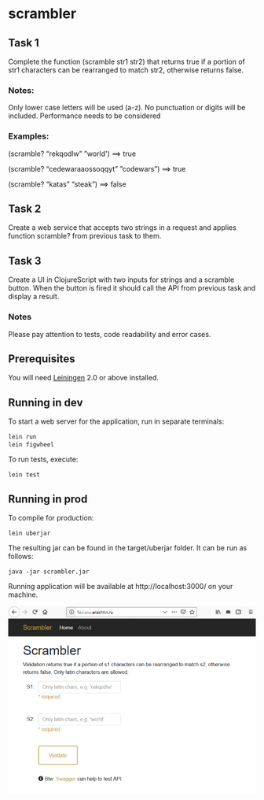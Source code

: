 # scrambler

## Task 1
Complete the function (scramble str1 str2) that returns true if a portion of str1 characters can be rearranged to match str2, otherwise returns false.
### Notes:
Only lower case letters will be used (a-z). No punctuation or digits will be included.
Performance needs to be considered
### Examples:
(scramble? “rekqodlw” ”world') ==> true

(scramble? “cedewaraaossoqqyt” ”codewars”) ==> true

(scramble? “katas”  “steak”) ==> false

## Task 2
Create a web service that accepts two strings in a request and applies function scramble? from previous task to them.

## Task 3
Create a UI in ClojureScript with two inputs for strings and a scramble button. When the button is fired it should call the API from previous task and display a result.
### Notes
Please pay attention to tests, code readability and error cases.

## Prerequisites

You will need [Leiningen][1] 2.0 or above installed.

[1]: https://github.com/technomancy/leiningen

## Running in dev

To start a web server for the application, run in separate terminals:

    lein run 
    lein figwheel
    
To run tests, execute:

    lein test

## Running in prod

To compile for production:

    lein uberjar

The resulting jar can be found in the target/uberjar folder.
It can be run as follows:

    java -jar scrambler.jar

Running application will be available at http://localhost:3000/ on your machine.

![scrambler](/scrambler.png)
